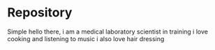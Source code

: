 # Repository
Simple
hello there, i am a medical laboratory scientist in training
i love cooking and listening to music
i also love hair dressing

